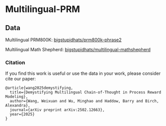 # Multilingual-PRM

## Data
Multilingual PRM800K: [bigstupidhats/prm800k-phrase2](https://huggingface.co/datasets/bigstupidhats/prm800k-phrase2)

Multilingual Math Shepherd: [bigstupidhats/multilingual-mathshepherd](https://huggingface.co/datasets/bigstupidhats/multilingual-mathshepherd)

### Citation
If you find this work is useful or use the data in your work, please consider cite our paper:

```
@article{wang2025demystifying,
  title={Demystifying Multilingual Chain-of-Thought in Process Reward Modeling},
  author={Wang, Weixuan and Wu, Minghao and Haddow, Barry and Birch, Alexandra},
  journal={arXiv preprint arXiv:2502.12663},
  year={2025}
}
```
